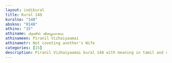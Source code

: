 ```yaml
---
layout: indikural
title: Kural 148
kuralno: "148"
abskno: "0148"
athino: "15"
athiname: பிறனில் விழையாமை
athinameen: Piranil Vizhaiyaamai
athinametr: Not coveting another's Wife
categories: [15]
description: Piranil Vizhaiyaamai kural 148 with meaning in tamil and english 
---
```


